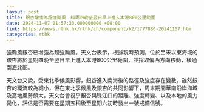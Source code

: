 ```yaml
---
layout: post
title: 銀杏增強為超強颱風　料周四晚至翌日早上進入本港800公里範圍
date: 2024-11-07 01:57:23.000000000 +08:00
link: https://news.rthk.hk/rthk/ch/component/k2/1777886-20241107.htm
categories: rthk
---
```


強颱風銀杏已增強為超強颱風。天文台表示，根據現時預測，位於呂宋以東海域的銀杏將於星期四晚至翌日早上進入本港800公里範圍，並採取偏西方向移動，橫過南海北部。

天文台又說，受東北季候風影響，銀杏進入南海後的路徑及強度存在變數。雖然銀杏的環流較為細小，但在東北季候風及銀杏的共同影響下，周末期間華南沿岸海域及高地風勢頗大。天文台會視乎銀杏與珠江口的距離、強度轉變、以及本地的風力變化，評估是否需要在星期五稍後至星期六初時發出一號戒備信號。
